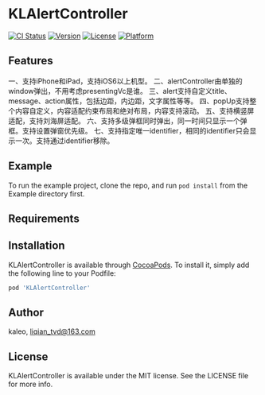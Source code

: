 # KLAlertController

[![CI Status](https://img.shields.io/travis/xiamoon/KLAlertController.svg?style=flat)](https://travis-ci.org/xiamoon/KLAlertController)
[![Version](https://img.shields.io/cocoapods/v/KLAlertController.svg?style=flat)](https://cocoapods.org/pods/KLAlertController)
[![License](https://img.shields.io/cocoapods/l/KLAlertController.svg?style=flat)](https://cocoapods.org/pods/KLAlertController)
[![Platform](https://img.shields.io/cocoapods/p/KLAlertController.svg?style=flat)](https://cocoapods.org/pods/KLAlertController)

## Features
一、支持iPhone和iPad，支持iOS6以上机型。
二、alertController由单独的window弹出，不用考虑presentingVc是谁。
三、alert支持自定义title、message、action属性，包括边距，内边距，文字属性等等。
四、popUp支持整个内容自定义，内容适配约束布局和绝对布局，内容支持滚动。
五、支持横竖屏适配，支持刘海屏适配。
六、支持多级弹框同时弹出，同一时间只显示一个弹框。支持设置弹窗优先级。
七、支持指定唯一identifier，相同的identifier只会显示一次。支持通过identifier移除。

## Example

To run the example project, clone the repo, and run `pod install` from the Example directory first.

## Requirements

## Installation

KLAlertController is available through [CocoaPods](https://cocoapods.org). To install
it, simply add the following line to your Podfile:

```ruby
pod 'KLAlertController'
```

## Author

kaleo, liqian_tvd@163.com

## License

KLAlertController is available under the MIT license. See the LICENSE file for more info.
